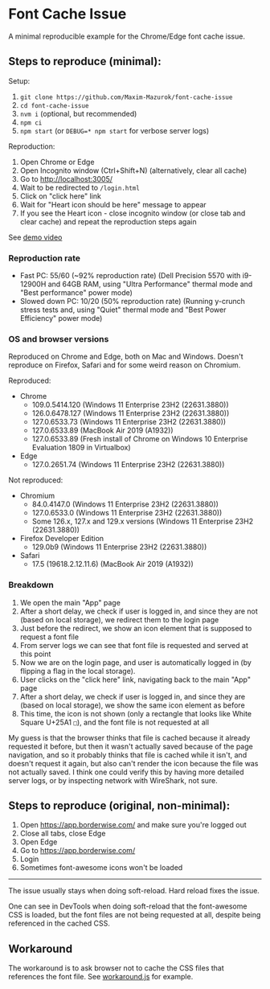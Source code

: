 # Font Cache Issue

A minimal reproducible example for the Chrome/Edge font cache issue.

## Steps to reproduce (minimal):

Setup:

1. `git clone https://github.com/Maxim-Mazurok/font-cache-issue`
1. `cd font-cache-issue`
1. `nvm i` (optional, but recommended)
1. `npm ci`
1. `npm start` (or `DEBUG=* npm start` for verbose server logs)

Reproduction:

1. Open Chrome or Edge
1. Open Incognito window (Ctrl+Shift+N) (alternatively, clear all cache)
1. Go to [http://localhost:3005/](http://localhost:3005/)
1. Wait to be redirected to `/login.html`
1. Click on "click here" link
1. Wait for "Heart icon should be here" message to appear
1. If you see the Heart icon - close incognito window (or close tab and clear cache) and repeat the reproduction steps again

See [demo video](https://github.com/Maxim-Mazurok/font-cache-issue/raw/main/demo.mp4)

### Reproduction rate

- Fast PC: 55/60 (~92% reproduction rate)
  (Dell Precision 5570 with i9-12900H and 64GB RAM, using "Ultra Performance" thermal mode and "Best performance" power mode)
- Slowed down PC: 10/20 (50% reproduction rate)
  (Running y-crunch stress tests and, using "Quiet" thermal mode and "Best Power Efficiency" power mode)

### OS and browser versions

Reproduced on Chrome and Edge, both on Mac and Windows. Doesn't reproduce on Firefox, Safari and for some weird reason on Chromium.

Reproduced:

- Chrome
  - 109.0.5414.120 (Windows 11 Enterprise 23H2 (22631.3880))
  - 126.0.6478.127 (Windows 11 Enterprise 23H2 (22631.3880))
  - 127.0.6533.73 (Windows 11 Enterprise 23H2 (22631.3880))
  - 127.0.6533.89 (MacBook Air 2019 (A1932))
  - 127.0.6533.89 (Fresh install of Chrome on Windows 10 Enterprise Evaluation 1809 in Virtualbox)
- Edge
  - 127.0.2651.74 (Windows 11 Enterprise 23H2 (22631.3880))

Not reproduced:

- Chromium
  - 84.0.4147.0 (Windows 11 Enterprise 23H2 (22631.3880))
  - 127.0.6533.0 (Windows 11 Enterprise 23H2 (22631.3880))
  - Some 126.x, 127.x and 129.x versions (Windows 11 Enterprise 23H2 (22631.3880))
- Firefox Developer Edition
  - 129.0b9 (Windows 11 Enterprise 23H2 (22631.3880))
- Safari
  - 17.5 (19618.2.12.11.6) (MacBook Air 2019 (A1932))

### Breakdown

1. We open the main "App" page
1. After a short delay, we check if user is logged in, and since they are not (based on local storage), we redirect them to the login page
1. Just before the redirect, we show an icon element that is supposed to request a font file
1. From server logs we can see that font file is requested and served at this point
1. Now we are on the login page, and user is automatically logged in (by flipping a flag in the local storage).
1. User clicks on the "click here" link, navigating back to the main "App" page
1. After a short delay, we check if user is logged in, and since they are (based on local storage), we show the same icon element as before
1. This time, the icon is not shown (only a rectangle that looks like White Square U+25A1 `□`), and the font file is not requested at all

My guess is that the browser thinks that file is cached because it already requested it before, but then it wasn't actually saved because of the page navigation, and so it probably thinks that file is cached while it isn't, and doesn't request it again, but also can't render the icon because the file was not actually saved. I think one could verify this by having more detailed server logs, or by inspecting network with WireShark, not sure.

## Steps to reproduce (original, non-minimal):

1. Open https://app.borderwise.com/ and make sure you're logged out
1. Close all tabs, close Edge
1. Open Edge
1. Go to https://app.borderwise.com/
1. Login
1. Sometimes font-awesome icons won't be loaded

---

The issue usually stays when doing soft-reload. Hard reload fixes the issue.

One can see in DevTools when doing soft-reload that the font-awesome CSS is loaded, but the font files are not being requested at all, despite being referenced in the cached CSS.

## Workaround

The workaround is to ask browser not to cache the CSS files that references the font file. See [workaround.js](./workaround.js) for example.
